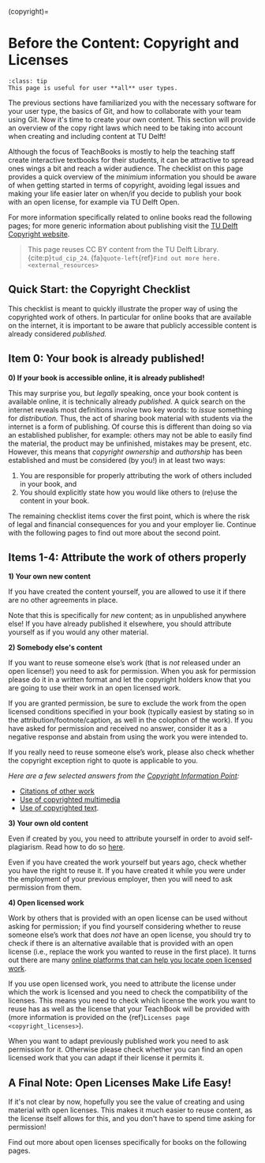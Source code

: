 (copyright)=
# Before the Content: Copyright and Licenses

```{admonition} User types
:class: tip
This page is useful for user **all** user types.
```

The previous sections have familiarized you with the necessary software for your user type, the basics of Git, and how to collaborate with your team using Git.  Now it's time to create your own content. This section will provide an overview of the copy right laws which need to be taking into account when creating and including content at TU Delft!

Although the focus of TeachBooks is mostly to help the teaching staff create interactive textbooks for their students, it can be attractive to spread ones wings a bit and reach a wider audience. The checklist on this page provides a quick overview of the _minimium_ information you should be aware of when getting started in terms of copyright, avoiding legal issues and making your life easier later on when/if you decide to publish your book with an open license, for example via TU Delft Open.

For more information specifically related to online books read the following pages; for more generic information about publishing visit the [TU Delft Copyright website](https://www.tudelft.nl/library/support/copyright).

> This page reuses CC BY content from the TU Delft Library. {cite:p}`tud_cip_24`. {fa}`quote-left`{ref}`Find out more here.<external_resources>`

## Quick Start: the Copyright Checklist

This checklist is meant to quickly illustrate the proper way of using the copyrighted work of others. In particular for online books that are available on the internet, it is important to be aware that publicly accessible content is already considered _published._

## Item 0: Your book is already published!

**0) If your book is accessible online, it is already published!**

This may surprise you, but _legally_ speaking, once your book content is available online, it is technically already _published._ A quick search on the internet reveals most definitions involve two key words: to _issue_ something for _distribution._ Thus, the act of sharing book material with students via the internet is a form of publishing. Of course this is different than doing so via an established publisher, for example: others may not be able to easily find the material, the product may be unfinished, mistakes may be present, etc. However, this means that _copyright ownership_ and _authorship_ has been established and must be considered (by you!) in at least two ways:

1. You are responsible for properly attributing the work of others included in your book, and
2. You should explicitly state how you would like others to (re)use the content in your book.

The remaining checklist items cover the first point, which is where the risk of legal and financial consequences for you and your employer lie. Continue with the following pages to find out more about the second point.

## Items 1-4: Attribute the work of others properly

**1) Your own new content**
    
If you have created the content yourself, you are allowed to use it if there are no other agreements in place.

Note that this is specifically for _new_ content; as in unpublished anywhere else! If you have already published it elsewhere, you should attribute yourself as if you would any other material.

**2) Somebody else's content**

If you want to reuse someone else’s work (that is _not_ released under an open license!) you need to ask for permission. When you ask for permission please do it in a written format and let the copyright holders know that you are going to use their work in an open licensed work. 

If you are granted permission, be sure to exclude the work from the open licensed conditions specified in your book (typically easiest by stating so in the attribution/footnote/caption, as well in the colophon of the work). If you have asked for permission and received no answer, consider it as a negative response and abstain from using the work you were intended to.

If you really need to reuse someone else’s work, please also check whether the copyright exception right to quote is applicable to you.
 
_Here are a few selected answers from the [Copyright Information Point](https://www.tudelft.nl/library/support/copyright):_ 
- [Citations of other work](https://www.tudelft.nl/library/support/copyright/researcher-copyright-answers#c1131017)
- [Use of copyrighted multimedia](https://www.tudelft.nl/library/support/copyright/researcher-copyright-answers#c1131031)
- [Use of copyrighted text](https://www.tudelft.nl/library/support/copyright/researcher-copyright-answers#c1131032).

**3) Your own old content**

Even if created by you, you need to attribute yourself in order to avoid self-plagiarism. Read how to do so [here](https://www.tudelft.nl/library/support/copyright/researcher-copyright-answers#c1131032).

Even if you have created the work yourself but years ago, check whether you have the right to reuse it. If you have created it while you were under the employment of your previous employer, then you will need to ask permission from them. 

**4) Open licensed work**

Work by others that is provided with an open license can be used without asking for permission; if you find yourself considering whether to reuse someone else’s work that does _not_ have an open license, you should try to check if there is an alternative available that is provided with an open license (i.e., replace the work you wanted to reuse in the first place). It turns out there are many [online platforms that can help you locate open licensed work](https://www.tudelft.nl/en/library/collections/open-educational-resources).

If you use open licensed work, you need to attribute the license under which the work is licensed and you need to check the compatibility of the licenses. This means you need to check which license the work you want to reuse has as well as the license that your TeachBook will be provided with (more information is provided on the {ref}`Licenses page <copyright_licenses>`).

When you want to adapt previously published work you need to ask permission for it. Otherwise please check whether you can find an open licensed work that you can adapt if their license it permits it.

## A Final Note: Open Licenses Make Life Easy!

If it's not clear by now, hopefully you see the value of creating and using material with open licenses. This makes it much easier to reuse content, as the license itself allows for this, and you don't have to spend time asking for permission!

Find out more about open licenses specifically for books on the following pages.